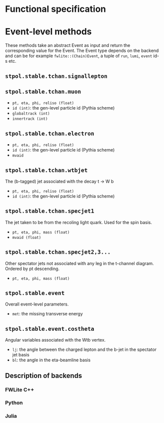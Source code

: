 Functional specification
========================

# Event-level methods
These methods take an abstract Event as input and return the corresponding value for the Event. The Event type depends on the backend and can be for example ``fwlite::(Chain)Event``, a tuple of ``run``, ``lumi``, ``event`` id-s etc.

## `stpol.stable.tchan.signallepton`

## `stpol.stable.tchan.muon`

* `pt, eta, phi, reliso (float)`
* `id (int)`: the gen-level particle id (Pythia scheme)
* `globaltrack (int)`
* `innertrack (int)`

## `stpol.stable.tchan.electron`

* `pt, eta, phi, reliso (float)`
* `id (int)`: the gen-level particle id (Pythia scheme)
* `mvaid`

## `stpol.stable.tchan.wtbjet`

The (b-tagged) jet associated with the decay t -> W b

* `pt, eta, phi, reliso (float)`
* `id (int)`: the gen-level particle id (Pythia scheme)

## `stpol.stable.tchan.specjet1`

The jet taken to be from the recoling light quark. Used for the spin basis.

* `pt, eta, phi, mass (float)`
* `mvaid (float)`

## `stpol.stable.tchan.specjet2,3...`

Other spectator jets not associated with any leg in the t-channel diagram. Ordered by pt descending.

* `pt, eta, phi, mass (float)`

## `stpol.stable.event`

Overall event-level parameters.

* `met`: the missing transverse energy

## `stpol.stable.event.costheta`

Angular variables associated with the Wtb vertex.

* `lj`: the angle between the charged lepton and the b-jet in the spectator jet basis
* `bl`: the angle in the eta-beamline basis

## Description of backends
### FWLite C++
### Python
### Julia
